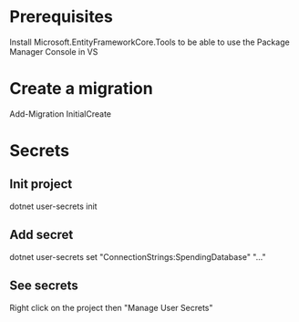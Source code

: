 ﻿# Prerequisites

Install Microsoft.EntityFrameworkCore.Tools to be able to use the Package Manager Console in VS

# Create a migration

Add-Migration InitialCreate

# Secrets

## Init project

dotnet user-secrets init

## Add secret

dotnet user-secrets set "ConnectionStrings:SpendingDatabase" "..."

## See secrets

Right click on the project then "Manage User Secrets"



